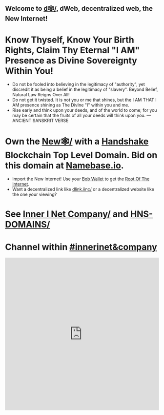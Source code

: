 ## Welcome to [d🕸/](http://xn--d-rn3s.hns.to/), dWeb, decentralized web, the New Internet!

# Know Thyself, Know Your Birth Rights, Claim Thy Eternal "I AM" Presence as Divine Sovereignty Within You!
- Do not be fooled into believing in the legitimacy of "authority", yet discredit it as being a belief in the legitimacy of "slavery". Beyond Belief, Natural Law Reigns Over 
All!
- Do not get it twisted. It is not you or me that shines, but the I AM THAT I AM presence shining as The DivIne "I" within you and me.
- Rise early and think upon your deeds, and of the world to come; for you may be certain that the fruits of all your deeds will think upon you. — ANCIENT SANSKRIT VERSE

# Own the [New🕸/](http://xn--new-9023b.hns.to/) with a [Handshake](https://handshake.org/) Blockchain Top Level Domain. Bid on this domain at [Namebase.io](https://namebase.io/domains/xn--d-rn3s). 
- Import the New Internet! Use your [Bob Wallet](https://bobwallet.io/) to get the [Root Of The Internet](http://rootoftheinternet.hns.to/).
- Want a decentralized link like [dlink.iinc/](http://dlink.iinc.hns.to/) or a decentralized website like the one your viewing? 
# See [Inner I Net Company/](http://shapereality.innerinetcompany.hns.to/) and [HNS-DOMAINS/](http://home.hns-domains.hns.to/)

# Channel within [#innerinet&company](https://webchat.hybridirc.com/#innerinet&company)
<iframe src="https://kiwiirc.hybridirc.com/#innerinet&company" allow="microphone; camera; display-capture; fullscreen" style="border:0; width:100%; height:500px;"></iframe>
